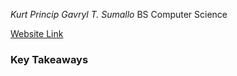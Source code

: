 *Kurt Princip Gavryl T. Sumallo*
BS Computer Science

[Website Link](https://ksumallo.github.io/sumallo-portfolio/) 

### Key Takeaways
